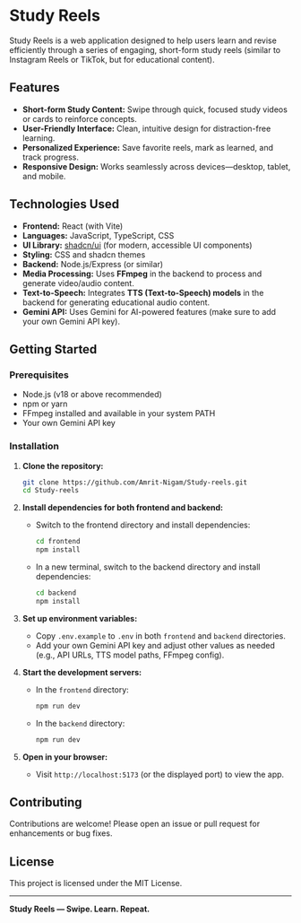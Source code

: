 # Study Reels

Study Reels is a web application designed to help users learn and revise efficiently through a series of engaging, short-form study reels (similar to Instagram Reels or TikTok, but for educational content).

## Features

- **Short-form Study Content:** Swipe through quick, focused study videos or cards to reinforce concepts.
- **User-Friendly Interface:** Clean, intuitive design for distraction-free learning.
- **Personalized Experience:** Save favorite reels, mark as learned, and track progress.
- **Responsive Design:** Works seamlessly across devices—desktop, tablet, and mobile.

## Technologies Used

- **Frontend:** React (with Vite)
- **Languages:** JavaScript, TypeScript, CSS
- **UI Library:** [shadcn/ui](https://ui.shadcn.com/) (for modern, accessible UI components)
- **Styling:** CSS and shadcn themes
- **Backend:** Node.js/Express (or similar)
- **Media Processing:** Uses **FFmpeg** in the backend to process and generate video/audio content.
- **Text-to-Speech:** Integrates **TTS (Text-to-Speech) models** in the backend for generating educational audio content.
- **Gemini API:** Uses Gemini for AI-powered features (make sure to add your own Gemini API key).

## Getting Started

### Prerequisites

- Node.js (v18 or above recommended)
- npm or yarn
- FFmpeg installed and available in your system PATH
- Your own Gemini API key

### Installation

1. **Clone the repository:**
   ```bash
   git clone https://github.com/Amrit-Nigam/Study-reels.git
   cd Study-reels
   ```

2. **Install dependencies for both frontend and backend:**
   - Switch to the frontend directory and install dependencies:
     ```bash
     cd frontend
     npm install
     ```
   - In a new terminal, switch to the backend directory and install dependencies:
     ```bash
     cd backend
     npm install
     ```

3. **Set up environment variables:**
   - Copy `.env.example` to `.env` in both `frontend` and `backend` directories.
   - Add your own Gemini API key and adjust other values as needed (e.g., API URLs, TTS model paths, FFmpeg config).

4. **Start the development servers:**
   - In the `frontend` directory:
     ```bash
     npm run dev
     ```
   - In the `backend` directory:
     ```bash
     npm run dev
     ```

5. **Open in your browser:**
   - Visit `http://localhost:5173` (or the displayed port) to view the app.


## Contributing

Contributions are welcome! Please open an issue or pull request for enhancements or bug fixes.

## License

This project is licensed under the MIT License.

---

**Study Reels — Swipe. Learn. Repeat.**
